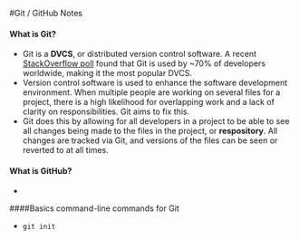 #Git / GitHub Notes

#### What is Git?

- Git is a **DVCS**, or distributed version control software. A recent [StackOverflow poll](https://insights.stackoverflow.com/survey/2018/) found that Git is used by ~70% of developers worldwide, making it the most popular DVCS. 
- Version control software is used to enhance the software development environment. When multiple people are working on several files for a project, there is a high likelihood for overlapping work and a lack of clarity on responsibilities. Git aims to fix this.
- Git does this by allowing for all developers in a project to be able to see all changes being made to the files in the project, or **respository**. All changes are tracked via Git, and versions of the files can be seen or reverted to at all times.



#### What is GitHub?

- 

####Basics command-line commands for Git

- `git init` 